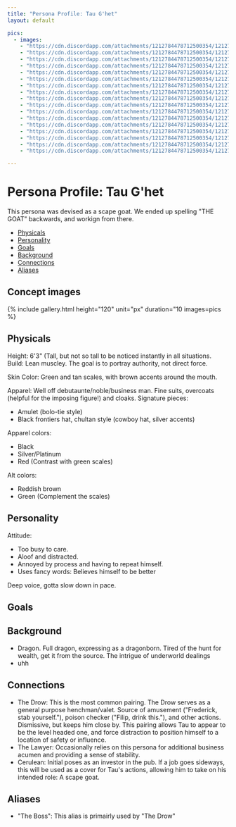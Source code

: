 ```yaml
---
title: "Persona Profile: Tau G'het"
layout: default

pics: 
  - images:
    - "https://cdn.discordapp.com/attachments/1212784478712500354/1212784572325171210/ba14f177-cc7b-4695-a492-487ee9d56be1.jpg?ex=65f318a6&is=65e0a3a6&hm=946903e3da07740e3a859d79258861f5db1c84416ff887e5e9f688c182741c7b&"
    - "https://cdn.discordapp.com/attachments/1212784478712500354/1212784572635553863/93863438-ca92-4501-9c8d-0e11f5fb5621.jpg?ex=65f318a6&is=65e0a3a6&hm=8ca490367f7d0a1d13f7273d48e91a835fcf7cd22c885f52238ea7b664583f68&"
    - "https://cdn.discordapp.com/attachments/1212784478712500354/1212784572912111616/3fdc6f69-98b1-47e6-8c16-0b7318109482.jpg?ex=65f318a6&is=65e0a3a6&hm=42d54b6e5b671ffb3ebb20b26683fd0a39b5cf941bf6ebd2019461d60630bcbf&"
    - "https://cdn.discordapp.com/attachments/1212784478712500354/1212784573210038282/b64d688f-2ac2-4ca4-be1d-4e6696affa7c.jpg?ex=65f318a6&is=65e0a3a6&hm=0bf6c2d9c58aef9c805a48bd54cf3a9da578cc1c30f0157a6344860516af1911&"
    - "https://cdn.discordapp.com/attachments/1212784478712500354/1212784573600235580/24ce8f9a-edd2-4c6d-b23b-f6c9f97c4284.jpg?ex=65f318a6&is=65e0a3a6&hm=9c9f6939f0805b8b09cbdf88a6e5aa7c5084428b6a2d2d32ee6cd81a546db505&"
    - "https://cdn.discordapp.com/attachments/1212784478712500354/1212784573922943006/05084aa3-1748-4e9e-a72d-9d462f059336.jpg?ex=65f318a6&is=65e0a3a6&hm=f0a104d49922934cb20bb9f7b1e634d6d51a6508e1bed53ac846e793ecc073db&"
    - "https://cdn.discordapp.com/attachments/1212784478712500354/1212784574216675338/6401a16a-23dc-4f5d-8129-75c63a695caa.jpg?ex=65f318a6&is=65e0a3a6&hm=c31d01b7ba1a00eb6cbd8f26c9ccda1a7ebdb79bee7dab47cdcae9987ee2afea&"
    - "https://cdn.discordapp.com/attachments/1212784478712500354/1212784574556274769/32ce2e9e-00a2-4571-81e6-4b1eedc77bf3.jpg?ex=65f318a7&is=65e0a3a7&hm=7265b234dfa6d9ce665249badcd2bdc52d7e8357a693ecccf05fd4e6d3d4c0dc&"
    - "https://cdn.discordapp.com/attachments/1212784478712500354/1212784574896144475/d2561869-a552-4132-8a4b-17b410b48ae4.jpg?ex=65f318a7&is=65e0a3a7&hm=f919f0b6b97534662ec72765cdf2b85f9d25837b3b6547f6cd138dc5f997d409&"
    - "https://cdn.discordapp.com/attachments/1212784478712500354/1212784575215050803/24c69f36-8619-4c01-bb40-85f38b696690.jpg?ex=65f318a7&is=65e0a3a7&hm=cb37fff45315163a6188b0fee8aa1574281313d503eeb2e58442900106776cad&"
    - "https://cdn.discordapp.com/attachments/1212784478712500354/1212784612992880650/8728c8c2-f567-4af1-8595-56c49f0091ef.jpg?ex=65f318b0&is=65e0a3b0&hm=c1ced2384ef7eceb100fa360fd278479c6da95f337f354ffb1bb7731e1ddce97&"
    - "https://cdn.discordapp.com/attachments/1212784478712500354/1212784613265768448/6240a5f4-b190-4724-be43-887c55b10c7a.jpg?ex=65f318b0&is=65e0a3b0&hm=bcf537b3e71e30c224716b1c562f64eff79f469c969fc6fcafa07e30d6a1e396&"
    - "https://cdn.discordapp.com/attachments/1212784478712500354/1212784613550854185/664fd147-29bb-4b96-b95b-079e48975631.jpg?ex=65f318b0&is=65e0a3b0&hm=e3a1bfdbd62e8448c5377defed97b543c4ebd1837e5e22d19382a4954eb6b09e&"
    - "https://cdn.discordapp.com/attachments/1212784478712500354/1212784613832003654/e717e3b3-8a8e-4bf9-87f6-3165dc3aaf14.jpg?ex=65f318b0&is=65e0a3b0&hm=fda215f4bc5d0fe6fca2ef0b0223d18f9a539265e80f6ae769157c8134e102d2&"
    - "https://cdn.discordapp.com/attachments/1212784478712500354/1212784614146318356/84d3421c-d7c1-4773-aaf2-fb95edf6d33c.jpg?ex=65f318b0&is=65e0a3b0&hm=0c718f98092a1a4511bd14b41e29f89f37b2d2bcab80ad79e5aeaa7a67ea3433&"
    - "https://cdn.discordapp.com/attachments/1212784478712500354/1212784614431793222/03fec834-d7fe-4e57-a25e-125cf0184603.jpg?ex=65f318b0&is=65e0a3b0&hm=aa01e9f4c1d79d063f7d77c6d6017ba62b366d3b5174d5ac2d25a42862cdad8b&"
    - "https://cdn.discordapp.com/attachments/1212784478712500354/1212784614712672336/4b8d25b8-08d3-48a8-963a-db546bfd0d68.jpg?ex=65f318b0&is=65e0a3b0&hm=bb9e358fcde141045762283479e5fa94b70ed1f3c17928659cd566678926eb5f&"

---
```

# Persona Profile: Tau G'het

This persona was devised as a scape goat. We ended up spelling "THE GOAT" backwards, and workign from there.

<!-- START doctoc generated TOC please keep comment here to allow auto update -->
<!-- DON'T EDIT THIS SECTION, INSTEAD RE-RUN doctoc TO UPDATE -->

- [Physicals](#physicals)
- [Personality](#personality)
- [Goals](#goals)
- [Background](#background)
- [Connections](#connections)
- [Aliases](#aliases)

<!-- END doctoc generated TOC please keep comment here to allow auto update -->

## Concept images

{% include gallery.html height="120" unit="px" duration="10 images=pics %}

## Physicals

Height: 6'3" (Tall, but not so tall to be noticed instantly in all situations.
Build: Lean muscley. The goal is to portray authority, not direct force.

Skin Color:
Green and tan scales, with brown accents around the mouth.

Apparel: Well off debutaunte/noble/business man. Fine suits, overcoats (helpful for the imposing figure!) and cloaks.
Signature pieces:

- Amulet (bolo-tie style)
- Black frontiers hat, chultan style (cowboy hat, silver accents)

Apparel colors:

- Black
- Silver/Platinum
- Red (Contrast with green scales)

Alt colors:

- Reddish brown
- Green (Complement the scales)

## Personality

Attitude:

- Too busy to care.
- Aloof and distracted.
- Annoyed by process and having to repeat himself.
- Uses fancy words: Believes himself to be better

Deep voice, gotta slow down in pace.

## Goals

## Background

- Dragon. Full dragon, expressing as a dragonborn. Tired of the hunt for wealth, get it from the source. The intrigue of
  underworld dealings
- uhh

## Connections

- The Drow: This is the most common pairing. The Drow serves as a general purpose henchman/valet. Source of amusement
  ("Frederick, stab yourself."), poison checker ("Filip, drink this."), and other actions. Dismissive, but keeps him
   close by. This pairing allows Tau to appear to be the level headed one, and force distraction to position himself to
   a location of safety or influence.
- The Lawyer: Occasionally relies on this persona for additional business acumen and providing a sense of stability.
- Cerulean: Initial poses as an investor in the pub. If a job goes sideways, this will be used as a cover for Tau's
  actions, allowing him to take on his intended role: A scape goat.

## Aliases

- "The Boss": This alias is primairly used by "The Drow"
